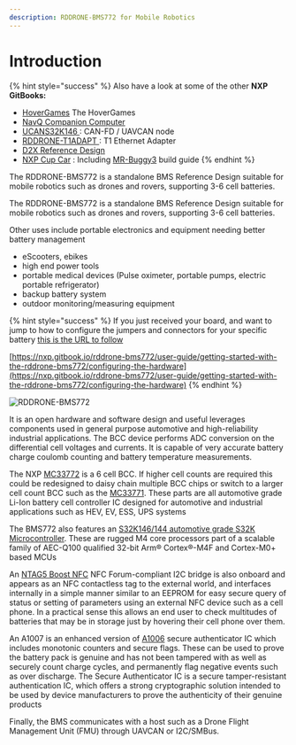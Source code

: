 ```yaml
---
description: RDDRONE-BMS772 for Mobile Robotics
---
```


# Introduction

{% hint style="success" %}
Also have a look at some of the other **NXP GitBooks:**

* [HoverGames](https://app.gitbook.com/o/-L9GLsni4p7csCR7QCJ8/s/-L9GLtb-Tz\_XaKbQu-Al/) The HoverGames
* [NavQ Companion Computer](https://nxp.gitbook.io/8mmnavq/)
* [UCANS32K146 ](https://nxp.gitbook.io/ucans32k146/): CAN-FD / UAVCAN node
* [RDDRONE-T1ADAPT ](https://nxp.gitbook.io/rddrone-t1adapt): T1 Ethernet Adapter
* [D2X Reference Design](https://nxp.gitbook.io/d2x/)
* [NXP Cup Car](https://nxp.gitbook.io/nxp-cup-hardware-reference-alamak/) : Including [MR-Buggy3](https://nxp.gitbook.io/nxp-cup/mr-buggy3-developer-guide/mr-buggy3-build-guide) build guide&#x20;
{% endhint %}

The RDDRONE-BMS772 is a standalone BMS Reference Design suitable for mobile robotics such as drones and rovers, supporting 3-6 cell batteries.&#x20;

The RDDRONE-BMS772 is a standalone BMS Reference Design suitable for mobile robotics such as drones and rovers, supporting 3-6 cell batteries.&#x20;

Other uses include portable electronics and equipment needing better battery management

* eScooters, ebikes
* high end power tools
* portable medical devices (Pulse oximeter, portable pumps, electric portable refrigerator)
* backup battery system
* outdoor monitoring/measuring equipment

{% hint style="success" %}
If you just received your board, and want to jump to how to configure the jumpers and connectors for your specific battery [this is the URL to follow](user-guide/getting-started-with-the-rddrone-bms772/configuring-the-hardware/)



[https://nxp.gitbook.io/rddrone-bms772/user-guide/getting-started-with-the-rddrone-bms772/configuring-the-hardware](https://nxp.gitbook.io/rddrone-bms772/user-guide/getting-started-with-the-rddrone-bms772/configuring-the-hardware)
{% endhint %}



![RDDRONE-BMS772](<.gitbook/assets/RDDRONE-BMS772\_iso (1).jpg>)

It is an open hardware and software design and useful leverages components used in general purpose automotive and high-reliability industrial applications. The BCC device performs ADC conversion on the differential cell voltages and currents. It is capable of very accurate battery charge coulomb counting and battery temperature measurements.&#x20;

The NXP [MC33772](https://www.nxp.com/products/power-management/battery-management/battery-cell-controllers/6-channel-li-ion-battery-cell-controller-ic:MC33772B) is a 6 cell BCC. If higher cell counts are required this could be redesigned to daisy chain multiple BCC chips or switch to a larger cell count BCC such as the [MC33771](https://www.nxp.com/products/power-management/battery-management/battery-cell-controllers:BATTERY-CELL-CONTROLLERS). These parts are all automotive grade Li-Ion battery cell controller IC designed for automotive and industrial applications such as HEV, EV, ESS, UPS systems

The BMS772 also features an [S32K146/144 automotive grade S32K Microcontroller](https://www.nxp.com/products/processors-and-microcontrollers/arm-microcontrollers/s32k-automotive-mcus/s32k1-microcontrollers-for-general-purpose:S32K). These are rugged M4 core processors part of a scalable family of AEC-Q100 qualified 32-bit Arm® Cortex®-M4F and Cortex-M0+ based MCUs&#x20;

An [NTAG5 Boost NFC](https://www.nxp.com/products/rfid-nfc/nfc-hf/ntag/nfc-tags-for-electronics/ntag-5-boost-nfc-forum-compliant-ic-bridge-for-tiny-devices:NTAG5-BOOST) NFC Forum-compliant I2C bridge is also onboard and appears as an NFC contactless tag to the external world, and interfaces internally in a simple manner similar to an EEPROM for easy secure query of status or setting of parameters using an external NFC device such as a cell phone. In a practical sense this allows an end user to check multitudes of batteries that may be in storage just by hovering their cell phone over them.

An A1007 is an enhanced version of [A1006](https://www.nxp.com/products/security-and-authentication/authentication/secure-authenticator-ic-embedded-security-platform:A1006) secure authenticator IC which includes monotonic counters and secure flags. These can be used to prove the battery pack is genuine and has not been tampered with as well as securely count charge cycles, and permanently flag negative events such as over discharge. The Secure Authenticator IC is a secure tamper-resistant authentication IC, which offers a strong cryptographic solution intended to be used by device manufacturers to prove the authenticity of their genuine products

Finally, the BMS communicates with a host such as a Drone Flight Management Unit (FMU) through UAVCAN or I2C/SMBus.
